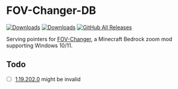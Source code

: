 # FOV-Changer-DB
[![Downloads](https://testing.xroix.me/api/badges/latest-version)](https://testing.xroix.me/api/versions)
[![Downloads](https://testing.xroix.me/api/badges/supported-versions)](https://testing.xroix.me/api/versions)
[![GitHub All Releases](https://img.shields.io/github/downloads/XroixHD/MCBE-Win10-FOV-Changer/total)](https://github.com/xroix/MCBE-Win10-FOV-Changer/releases/latest)

Serving pointers for [FOV-Changer](https://github.com/xroix/MCBE-Win10-FOV-Changer/), a Minecraft Bedrock zoom mod supporting Windows 10/11.

## Todo
 - [ ] [1.19.202.0](./versions/1.19.202.0.json) might be invalid
